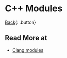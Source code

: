 # C++ Modules

[Back](../../index.md#cpp){: .button}


## Read More at

- [Clang modules](https://releases.llvm.org/12.0.0/tools/clang/docs/Modules.html)


